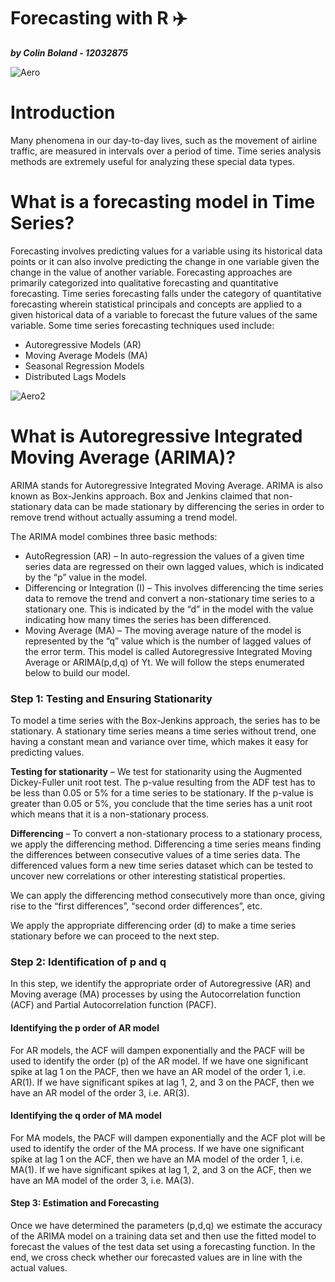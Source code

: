 Forecasting with R :airplane:
==================
***by Colin Boland - 12032875***

![Aero](https://github.com/ULStats/MA4128Assessment-2018/blob/master/air.jpg)

# Introduction

Many phenomena in our day-to-day lives, such as the movement of airline traffic, are measured in intervals over a period of time. Time series analysis methods are extremely useful for analyzing these special data types. 

# What is a forecasting model in Time Series?

Forecasting involves predicting values for a variable using its historical data points or it can also involve predicting the change in one variable given the change in the value of another variable. Forecasting approaches are primarily categorized into qualitative forecasting and quantitative forecasting. Time series forecasting falls under the category of quantitative forecasting wherein statistical principals and concepts are applied to a given historical data of a variable to forecast the future values of the same variable. Some time series forecasting techniques used include:
  - Autoregressive Models (AR)
  - Moving Average Models (MA)
  - Seasonal Regression Models
  - Distributed Lags Models
  
![Aero2](https://github.com/ULStats/MA4128Assessment-2018/blob/master/airline_passengers.png)

# What is Autoregressive Integrated Moving Average (ARIMA)?
ARIMA stands for Autoregressive Integrated Moving Average. ARIMA is also known as Box-Jenkins approach. Box and Jenkins claimed that non-stationary data can be made stationary by differencing the series in order to remove trend without actually assuming a trend model.

The ARIMA model combines three basic methods:

  * AutoRegression (AR) – In auto-regression the values of a given time series data are regressed on their own lagged values, which is indicated by the “p” value in the model.
  * Differencing or Integration (I) – This involves differencing the time series data to remove the trend and convert a non-stationary time series to a stationary one. This is indicated by the “d” in the model with the value indicating how many times the series has been differenced. 
  * Moving Average (MA) – The moving average nature of the model is represented by the “q” value which is the number of lagged values of the error term.
This model is called Autoregressive Integrated Moving Average or ARIMA(p,d,q) of Yt.  We will follow the steps enumerated below to build our model.

### Step 1: Testing and Ensuring Stationarity

To model a time series with the Box-Jenkins approach, the series has to be stationary. A stationary time series means a time series without trend, one having a constant mean and variance over time, which makes it easy for predicting values.

**Testing for stationarity** – We test for stationarity using the Augmented Dickey-Fuller unit root test. The p-value resulting from the ADF test has to be less than 0.05 or 5% for a time series to be stationary. If the p-value is greater than 0.05 or 5%, you conclude that the time series has a unit root which means that it is a non-stationary process.

**Differencing** – To convert a non-stationary process to a stationary process, we apply the differencing method. Differencing a time series means finding the differences between consecutive values of a time series data. The differenced values form a new time series dataset which can be tested to uncover new correlations or other interesting statistical properties.

We can apply the differencing method consecutively more than once, giving rise to the “first differences”, “second order differences”, etc.

We apply the appropriate differencing order (d) to make a time series stationary before we can proceed to the next step.

### Step 2: Identification of p and q

In this step, we identify the appropriate order of Autoregressive (AR) and Moving average (MA) processes by using the Autocorrelation function (ACF) and Partial Autocorrelation function (PACF).  

#### Identifying the p order of AR model

For AR models, the ACF will dampen exponentially and the PACF will be used to identify the order (p) of the AR model. If we have one significant spike at lag 1 on the PACF, then we have an AR model of the order 1, i.e. AR(1). If we have significant spikes at lag 1, 2, and 3 on the PACF, then we have an AR model of the order 3, i.e. AR(3).

#### Identifying the q order of MA model

For MA models, the PACF will dampen exponentially and the ACF plot will be used to identify the order of the MA process. If we have one significant spike at lag 1 on the ACF, then we have an MA model of the order 1, i.e. MA(1). If we have significant spikes at lag 1, 2, and 3 on the ACF, then we have an MA model of the order 3, i.e. MA(3).

#### Step 3: Estimation and Forecasting

Once we have determined the parameters (p,d,q) we estimate the accuracy of the ARIMA model on a training data set and then use the fitted model to forecast the values of the test data set using a forecasting function. In the end, we cross check whether our forecasted values are in line with the actual values.
